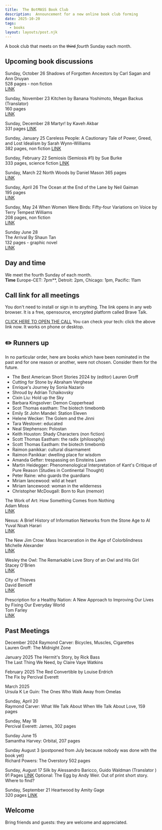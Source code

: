 ```yaml
---
title:  The BotMASS Book Club     
description:  Announcement for a new online book club forming  
date: 2025-10-20
tags:
  - books
layout: layouts/post.njk
---
```

A book club that meets on the ~~third~~ *fourth* Sunday each month.   
    
## Upcoming book discussions  
    
Sunday, October 26
Shadows of Forgotten Ancestors by Carl Sagan and Ann Druyan  
528 pages - non fiction  
[LINK](https://www.goodreads.com/book/show/61662.Shadows_of_Forgotten_Ancestors)  
  
Sunday, November 23
Kitchen by Banana Yoshimoto, Megan Backus  (Translator)  
160 pages   
[LINK](https://www.goodreads.com/book/show/50144.Kitchen)  
  
Sunday, December 28
Martyr!   by Kaveh Akbar    
331 pages
[LINK](https://www.goodreads.com/book/show/139400713-martyr)  
  
Sunday, January 25
Careless People: A Cautionary Tale of Power, Greed, and Lost Idealism   by Sarah Wynn-Williams    
382 pages, non fiction
[LINK](https://www.goodreads.com/book/show/223436601-careless-people)  
  
Sunday, February 22
Semiosis   (Semiosis #1)   by Sue Burke    
333 pages, science fiction 
[LINK]( https://www.goodreads.com/book/show/35018907-semiosis)  
  
Sunday, March 22
North Woods by Daniel Mason 
365 pages  
[LINK](https://www.nytimes.com/2023/09/19/books/review/daniel-mason-north-woods.html)
  
Sunday, April 26
The Ocean at the End of the Lane by Neil Gaiman  
195 pages   
[LINK](https://www.goodreads.com/book/show/18505792-the-ocean-at-the-end-of-the-lane)  
  
Sunday, May 24
When Women Were Birds: Fifty-four Variations on Voice   by Terry Tempest Williams   
208 pages, non fiction   
[LINK](https://www.goodreads.com/book/show/13166601-when-women-were-birds )  

Sunday June 28    
The Arrival By Shaun Tan  
132 pages - graphic novel  
[LINK](https://www.goodreads.com/book/show/920607.The_Arrival)  
    
  
## Day and time   
We meet the fourth Sunday of each month.  
__Time__ Europe-CET: 7pm**, Detroit: 2pm, Chicago: 1pm, Pacific: 11am
    

## Call link for all meetings #
You don't need to install or sign in to anything. The link opens in any web browser. It is a free, opensource, encrypted platform called Brave Talk.

[CLICK HERE TO OPEN THE CALL](https://pikl.us/nufgyh64)
You can check your tech: click the above link now. It works on phone or desktop.

  

## ✏️ Runners up
In no particular order, here are books which have been nominated in the past and for one reason or another, were not chosen.  Consider them for the future.    
* The Best American Short Stories 2024 by (editor) Lauren Groff  
* Cutting for Stone  by Abraham Verghese  
* Enrique's Journey   by Sonia Nazario    
* Shroud   by Adrian Tchaikovsky  
* Cixin Liu: Hold up the Sky
* Barbara Kingsolver: Demon Copperhead
* Scot Thomas eastham: The biotech timebomb
* Emily St John Mandel: Station Eleven
* Helene Wecker: The Golem and the Jinni
* Tara Westover: educated
* Neal Stephenson: Polostan
* Keith Houston: Shady Characters (non fiction)
* Scott Thomas Eastham: the radix (philosophy)
* Scott Thomas Eastham: the biotech timebomb
* Raimon panikkar: cultural disarmament
* Raimon Panikkar: dwelling place for wisdom
* Amanda Gefter: trespassing on Einsteins Lawn
* Martin Heidegger: Phenomenological Interpretation of Kant's Critique of Pure Reason (Studies in Continental Thought)
* Peter Raine: who guards the guardians
* Miriam lancewood: wild at heart
* Miriam lancewood: woman in the wilderness
* Christopher McDougall: Born to Run (memoir)
    
The Work of Art: How Something Comes from Nothing  
Adam Moss  
[LINK](https://www.goodreads.com/book/show/192723955-the-work-of-art )  

Nexus: A Brief History of Information Networks from the Stone Age to AI  
Yuval Noah Harari  
[LINK](https://www.goodreads.com/book/show/204927599-nexus)  
  
The New Jim Crow: Mass Incarceration in the Age of Colorblindness  
Michelle Alexander  
[LINK](https://www.goodreads.com/book/show/6792458-the-new-jim-crow)  
  
Wesley the Owl: The Remarkable Love Story of an Owl and His Girl  
Stacey O'Brien  
[LINK](https://www.goodreads.com/book/show/3001512-wesley-the-owl)  
  
City of Thieves  
David Benioff  
[LINK](https://www.goodreads.com/book/show/1971304.City_of_Thieves)  
  
  
Prescription for a Healthy Nation: A New Approach to Improving Our Lives by Fixing Our Everyday World  
Tom Farley  
[LINK](https://www.goodreads.com/book/show/1273282.Prescription_for_a_Healthy_Nation)  
  


## Past Meetings
December 2024
Raymond Carver: Bicycles, Muscles, Cigarettes    
Lauren Groff: The Midnight Zone  
  
January 2025
The Hermit's Story, by Rick Bass  
The Last Thing We Need, by Claire Vaye Watkins  
  
February 2025
The Red Convertible by Louise Erdrich  
The Fix by Percival Everett  

March 2025    
Ursula K Le Guin: The Ones Who Walk Away from Omelas  

Sunday, April 20   
Raymond Carver: What We Talk About When We Talk About Love,  159 pages
  
Sunday, May 18  
Percival Everett: James, 302 pages 
  
Sunday June 15  
Samantha Harvey: Orbital, 207 pages  

Sunday August 3 (postponed from July because nobody was done with the book yet)     
Richard Powers: The Overstory    502 pages  
  
Sunday, August 17
Silk by Alessandro Baricco, Guido Waldman (Translator )  
91 Pages
[LINK](https://www.goodreads.com/book/show/61264.Silk?ac=1)
Optional: The Egg by Andy Weir.  Out of print short story.  Where to find?      

Sunday, September 21
Heartwood by Amity Gage  
320 pages
[LINK](https://www.nytimes.com/2025/03/30/books/review/heartwood-amity-gaige.html)
  


## Welcome    
Bring friends and guests: they are welcome and appreciated.  
  